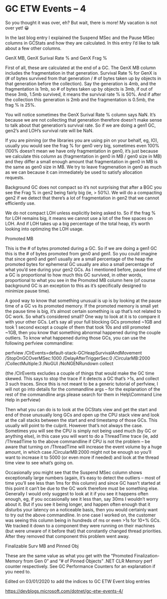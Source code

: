 <h1>GC ETW Events – 4</h1>

So you thought it was over, eh? But wait, there is more! My vacation is not over yet! 😀

In the last blog entry I explained the Suspend MSec and the Pause MSec columns in GCStats and how they are calculated. In this entry I’d like to talk about a few other columns.

GenX MB, GenX Surival Rate % and GenX Frag %

First of all, these are calculated at the end of a GC. The GenX MB column includes the fragmentation in that generation. 
Survival Rate % for GenX is (# of bytes survived from that generation / # of bytes taken up by objects in that generation before the collection). 
Say the generation is 4mb, and the fragmentation is 1mb, so # of bytes taken up by objects is 3mb, if out of these 3mb, 1.5mb survived, 
it means the survival rate % is 50%. And if after the collection this generation is 2mb and the fragmentation is 0.5mb, the frag % is 25%.

You will notice sometimes the GenX Surival Rate % column says NaN. 
It’s because we are not collecting that generation therefore doesn’t make sense to talk about that generation’s survival rate. 
So if we are doing a gen1 GC, gen2’s and LOH’s survival rate will be NaN.

If you are pinning (or the libraries you are using pin on your behalf, eg, IO), usually you would see the frag % for gen0 very big,
 sometimes even 100% (100% doesn’t mean we have only fragmentation in gen0, it’s just because we calculate this column as 
 (fragmentation in gen0 in MB / gen0 size in MB) and they differ a small enough amount that fragmentation in gen0 in MB is the same as gen0 size in MB. 
 We try to leave fragmenation in gen0 as much as we can because it can immediately be used to satisfy allocation requests.

Background GC does not compact so it’s not surprising that after a BGC you see the Frag % in gen2 being fairly big (ie, > 50%). 
We will do a compacting gen2 if we detect that there’s a lot of fragmentation in gen2 that we cannot efficiently use.

We do not compact LOH unless explicitly being asked to. So if the frag % for LOH remains big, 
it means we cannot use a lot of the free spaces on LOH. And if LOH takes up a big percentage of the total heap, it’s worth looking into optimzing the LOH usage.

Promoted MB

This is the # of bytes promoted during a GC. So if we are doing a gen1 GC this is the # of bytes promoted from gen0 and gen1. 
So you could imagine that since gen0 and gen1 usually are a small percentage of the heap the promoted bytes for ephemeral GC usually are 
also a small percentage of what you’d see during your gen2 GCs. As I mentioned before, pause time of a GC is proportional to how much this GC survived, 
in other words, proportional to what you see in the Promoted MB column here (of course background GC is an exception to this as it’s specifically designed to minimize pause time).

A good way to know that something unusual is up is by looking at the pause time of a GC vs its promoted memory. 
If the promoted memory is small yet the pause time is big, it’s almost certain something is up that’s not related to GC work. So what’s considered small?
One way to look at it is to compare it with your other GCs. Let’s say all your full blocking GCs promoted ~1GB and took 1 second except a couple of them that took 10s and still promoted ~1GB,
then you know that something abnormal happened during the couple outliers. To know what happened during those GCs, you can use the following perfview commandline:

perfview /ClrEvents=default-stack-GCHeapSurvivalAndMovement /StopOnGCOverMSec:1000 /DelayAfterTriggerSec:0 /CircularMB:2000 /CollectMultiple:3 /NoGUI /NoNGENRundown collect

(the /ClrEvents excludes a couple of things that would make the GC time skewed. This says to stop the trace if it detects a GC that’s >1s, 
and collect 3 such traces. Since this is not meant to be a generic tutorial of perfview, 
I will not go into details for the commandline args – for the explanation of the rest of the commandline args please search for them in Help\Command Line Help in perfview)

Then what you can do is to look at the GCStats view and get the start and end of those unusually long GCs and open up the CPU stack view and look at the call stacks 
between the start and end timestamp of those GCs. This usually will point to the culprit. However that’s not always the case. 
Sometimes you will see the CPU is simply not being used much (by GC or anything else), in this case you will want to do a ThreadTime trace 
(ie, add /ThreadTime to the above commandline if CPU is not the problem – be aware that turning on /ThreadTime will increase the event volume by a huge amount, 
in which case /CircularMB:2000 might not be enough so you’ll want to increase it to 5000 (or even more if needed) and look at the thread time view to see what’s going on.

Occasionally you might see that the Suspend MSec column shows exceptionally large numbers (again, it’s easy to detect the outliers – most of time you’ll see less than 1ms for this column) 
and since GC hasn’t started at this point it can’t be due to the GC work therefore must be something else. Generally I would only suggest to look at it if you see it happens often enough, 
eg, if you occasionally see it less than, say 30ms I wouldn’t worry about it. But if you see it being longer, and happen often enough that it disturbs your latency on a noticeable basis, 
then you would certainly want to try out the above commandline. In one case I worked on, the customer was seeing this column being in hundreds of ms or even >1s for 10+% GCs. 
We tracked it down to a component they were running on their machines (but were unware of it before that) that constantly changed thread priorities. 
After they removed that component this problem went away.

Finalizable Surv MB and Pinned Obj

These are the same value as what you get with the “Promoted Finalization-Memory from Gen 0” and “# of Pinned Objects” .NET CLR Memory perf counter respectively. 
See GC Performance Counters for an explanation if you need to.

Edited on 03/01/2020 to add the indices to GC ETW Event blog entries

https://devblogs.microsoft.com/dotnet/gc-etw-events-4/
